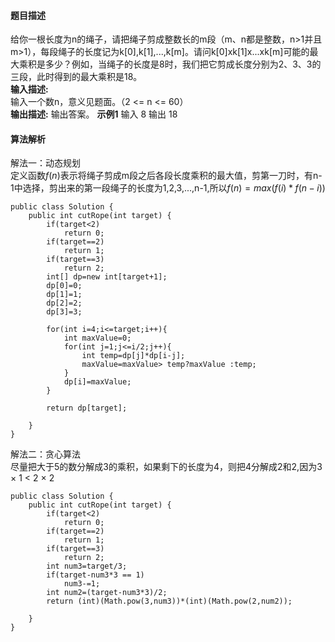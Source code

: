 #### 题目描述
给你一根长度为n的绳子，请把绳子剪成整数长的m段（m、n都是整数，n>1并且m>1），每段绳子的长度记为k[0],k[1],...,k[m]。请问k[0]xk[1]x...xk[m]可能的最大乘积是多少？例如，当绳子的长度是8时，我们把它剪成长度分别为2、3、3的三段，此时得到的最大乘积是18。<br>
**输入描述:**<br>
输入一个数n，意义见题面。（2 <= n <= 60）<br>
**输出描述:**
输出答案。
**示例1**
输入 8 输出 18
#### 算法解析
解法一：动态规划<br>
定义函数$f(n)$表示将绳子剪成m段之后各段长度乘积的最大值，剪第一刀时，有n-1中选择，剪出来的第一段绳子的长度为1,2,3,...,n-1,所以$f(n)=max(f(i)*f(n-i))$
```
public class Solution {
    public int cutRope(int target) {
        if(target<2)
            return 0;
        if(target==2)
            return 1;
        if(target==3)
            return 2;
        int[] dp=new int[target+1];
        dp[0]=0;
        dp[1]=1;
        dp[2]=2;
        dp[3]=3;

        for(int i=4;i<=target;i++){
            int maxValue=0;
            for(int j=1;j<=i/2;j++){
                int temp=dp[j]*dp[i-j];
                maxValue=maxValue> temp?maxValue :temp;
            }
            dp[i]=maxValue;
        }
        
        return dp[target];
            
    }
}
```
解法二：贪心算法<br>
尽量把大于5的数分解成3的乘积，如果剩下的长度为4，则把4分解成2和2,因为3 × 1 < 2 × 2
```
public class Solution {
    public int cutRope(int target) {
        if(target<2)
            return 0;
        if(target==2)
            return 1;
        if(target==3)
            return 2;
        int num3=target/3;
        if(target-num3*3 == 1)
            num3-=1;
        int num2=(target-num3*3)/2;
        return (int)(Math.pow(3,num3))*(int)(Math.pow(2,num2));
            
    }
}
```
